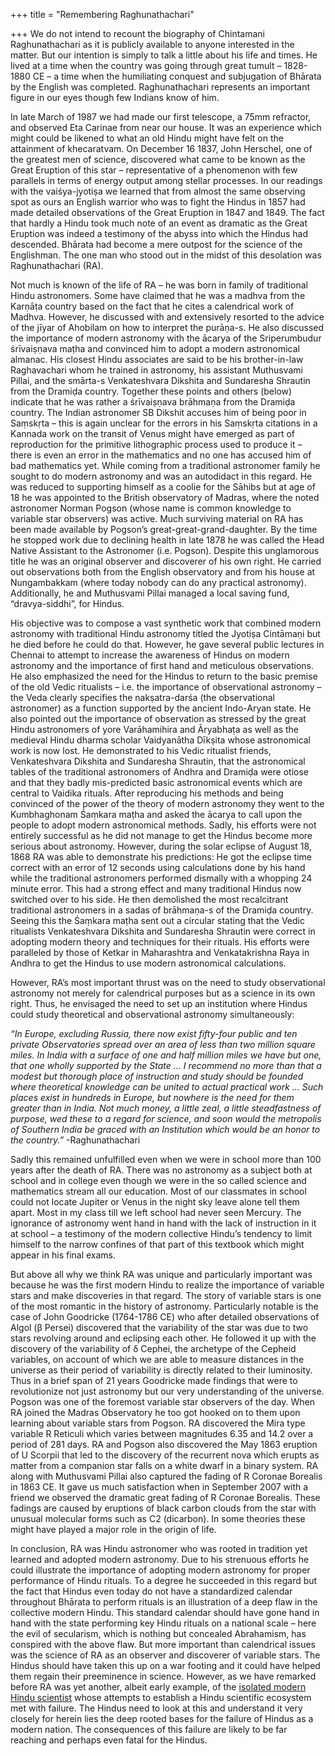 +++
title = "Remembering Raghunathachari"

+++
We do not intend to recount the biography of Chintamani Raghunathachari
as it is publicly available to anyone interested in the matter. But our
intention is simply to talk a little about his life and times. He lived
at a time when the country was going through great tumult – 1828-1880 CE
– a time when the humiliating conquest and subjugation of Bhārata by the
English was completed. Raghunathachari represents an important figure in
our eyes though few Indians know of him.

In late March of 1987 we had made our first telescope, a 75mm refractor,
and observed Eta Carinae from near our house. It was an experience which
might could be likened to what an old Hindu might have felt on the
attainment of khecaratvam. On December 16 1837, John Herschel, one of
the greatest men of science, discovered what came to be known as the
Great Eruption of this star – representative of a phenomenon with few
parallels in terms of energy output among stellar processes. In our
readings with the vaiśya-jyotiṣa we learned that from almost the same
observing spot as ours an English warrior who was to fight the Hindus in
1857 had made detailed observations of the Great Eruption in 1847 and
1849. The fact that hardly a Hindu took much note of an event as
dramatic as the Great Eruption was indeed a testimony of the abyss into
which the Hindus had descended. Bhārata had become a mere outpost for
the science of the Englishman. The one man who stood out in the midst of
this desolation was Raghunathachari (RA).

Not much is known of the life of RA – he was born in family of
traditional Hindu astronomers. Some have claimed that he was a madhva
from the Karṇāṭa country based on the fact that he cites a calendrical
work of Madhva. However, he discussed with and extensively resorted to
the advice of the jīyar of Ahobilam on how to interpret the purāṇa-s. He
also discussed the importance of modern astronomy with the ācarya of the
Sriperumbudur śrīvaiṣṇava maṭha and convinced him to adopt a modern
astronomical almanac. His closest Hindu associates are said to be his
brother-in-law Raghavachari whom he trained in astronomy, his assistant
Muthusvami Pillai, and the smārta-s Venkateshvara Dikshita and
Sundaresha Shrautin from the Dramiḍa country. Together these points and
others (below) indicate that he was rather a śrīvaiṣṇava brāhmaṇa from
the Dramiḍa country. The Indian astronomer SB Dikshit accuses him of
being poor in Saṃskṛta – this is again unclear for the errors in his
Saṃskṛta citations in a Kannada work on the transit of Venus might
have emerged as part of reproduction for the primitive lithographic
process used to produce it – there is even an error in the mathematics
and no one has accused him of bad mathematics yet. While coming from a
traditional astronomer family he sought to do modern astronomy and was
an autodidact in this regard. He was reduced to supporting himself as a
coolie for the Sāhibs but at age of 18 he was appointed to the British
observatory of Madras, where the noted astronomer Norman Pogson (whose
name is common knowledge to variable star observers) was active. Much
surviving material on RA has been made available by Pogson’s
great-great-grand-daughter. By the time he stopped work due to declining
health in late 1878 he was called the Head Native Assistant to the
Astronomer (i.e. Pogson). Despite this unglamorous title he was an
original observer and discoverer of his own right. He carried out
observations both from the English observatory and from his house at
Nungambakkam (where today nobody can do any practical astronomy).
Additionally, he and Muthusvami Pillai managed a local saving fund,
“dravya-siddhi”, for Hindus.

His objective was to compose a vast synthetic work that combined modern
astronomy with traditional Hindu astronomy titled the Jyotiṣa Cintāmaṇi
but he died before he could do that. However, he gave several public
lectures in Chennai to attempt to increase the awareness of Hindus on
modern astronomy and the importance of first hand and meticulous
observations. He also emphasized the need for the Hindus to return to
the basic premise of the old Vedic ritualists – i.e. the importance of
observational astronomy – the Veda clearly specifies the nakṣatra-darśa
(the observational astronomer) as a function supported by the ancient
Indo-Aryan state. He also pointed out the importance of observation as
stressed by the great Hindu astronomers of yore Varāhamihira and
Āryabhaṭa as well as the medieval Hindu dharma scholar Vaidyanātha
Dīkṣita whose astronomical work is now lost. He demonstrated to his
Vedic ritualist friends, Venkateshvara Dikshita and Sundaresha Shrautin,
that the astronomical tables of the traditional astronomers of Andhra
and Dramiḍa were otiose and that they badly mis-predicted basic
astronomical events which are central to Vaidika rituals. After
reproducing his methods and being convinced of the power of the theory
of modern astronomy they went to the Kumbhaghonam Śaṃkara maṭha and
asked the ācarya to call upon the people to adopt modern astronomical
methods. Sadly, his efforts were not entirely successful as he did not
manage to get the Hindus become more serious about astronomy. However,
during the solar eclipse of August 18, 1868 RA was able to demonstrate
his predictions: He got the eclipse time correct with an error of 12
seconds using calculations done by his hand while the traditional
astronomers performed dismally with a whopping 24 minute error. This had
a strong effect and many traditional Hindus now switched over to his
side. He then demolished the most recalcitrant traditional astronomers
in a sadas of brāhmaṇa-s of the Dramiḍa country. Seeing this the Śaṃkara
maṭha sent out a circular stating that the Vedic ritualists
Venkateshvara Dikshita and Sundaresha Shrautin were correct in adopting
modern theory and techniques for their rituals. His efforts were
paralleled by those of Ketkar in Maharashtra and Venkatakrishna Raya in
Andhra to get the Hindus to use modern astronomical calculations.

However, RA’s most important thrust was on the need to study
observational astronomy not merely for calendrical purposes but as a
science in its own right. Thus, he envisaged the need to set up an
institution where Hindus could study theoretical and observational
astronomy simultaneously:

*“In Europe, excluding Russia, there now exist fifty-four public and ten
private Observatories spread over an area of less than two million
square miles. In India with a surface of one and half million miles we
have but one, that one wholly supported by the State … I recommend no
more than that a modest but thorough place of instruction and study
should be founded where theoretical knowledge can be united to actual
practical work … Such places exist in hundreds in Europe, but nowhere is
the need for them greater than in India. Not much money, a little zeal,
a little steadfastness of purpose, wed these to a regard for science,
and soon would the metropolis of Southern India be graced with an
Institution which would be an honor to the country.”* -Raghunathachari

Sadly this remained unfulfilled even when we were in school more than
100 years after the death of RA. There was no astronomy as a subject
both at school and in college even though we were in the so called
science and mathematics stream all our education. Most of our classmates
in school could not locate Jupiter or Venus in the night sky leave alone
tell them apart. Most in my class till we left school had never seen
Mercury. The ignorance of astronomy went hand in hand with the lack of
instruction in it at school – a testimony of the modern collective
Hindu’s tendency to limit himself to the narrow confines of that part
of this textbook which might appear in his final exams.

But above all why we think RA was unique and particularly important was
because he was the first modern Hindu to realize the importance of
variable stars and make discoveries in that regard. The story of
variable stars is one of the most romantic in the history of astronomy.
Particularly notable is the case of John Goodricke (1764-1786 CE) who
after detailed observations of Algol (β Persei) discovered that the
variability of the star was due to two stars revolving around and
eclipsing each other. He followed it up with the discovery of the
variability of δ Cephei, the archetype of the Cepheid variables, on
account of which we are able to measure distances in the universe as
their period of variability is directly related to their luminosity.
Thus in a brief span of 21 years Goodricke made findings that were to
revolutionize not just astronomy but our very understanding of the
universe. Pogson was one of the foremost variable star observers of the
day. When RA joined the Madras Observatory he too got hooked on to them
upon learning about variable stars from Pogson. RA discovered the Mira
type variable R Reticuli which varies between magnitudes 6.35 and 14.2
over a period of 281 days. RA and Pogson also discovered the May 1863
eruption of U Scorpii that led to the discovery of the recurrent nova
which erupts as matter from a companion star falls on a white dwarf in a
binary system. RA along with Muthusvami Pillai also captured the fading
of R Coronae Borealis in 1863 CE. It gave us much satisfaction when in
September 2007 with a friend we observed the dramatic great fading of R
Coronae Borealis. These fadings are caused by eruptions of black carbon
clouds from the star with unusual molecular forms such as C2 (dicarbon).
In some theories these might have played a major role in the origin of
life.

In conclusion, RA was Hindu astronomer who was rooted in tradition yet
learned and adopted modern astronomy. Due to his strenuous efforts he
could illustrate the importance of adopting modern astronomy for proper
performance of Hindu rituals. To a degree he succeeded in this regard
but the fact that Hindus even today do not have a standardized calendar
throughout Bhārata to perform rituals is an illustration of a deep flaw
in the collective modern Hindu. This standard calendar should have gone
hand in hand with the state performing key Hindu rituals on a national
scale – here the evil of secularism, which is nothing but concealed
Abrahamism, has conspired with the above flaw. But more important than
calendrical issues was the science of RA as an observer and discoverer
of variable stars. The Hindus should have taken this up on a war footing
and it could have helped them regain their preeminence in science.
However, as we have remarked before RA was yet another, albeit early
example, of the [isolated modern Hindu
scientist](https://manasataramgini.wordpress.com/2009/02/27/our-intellectual-tradition-non-existent-decadent-or-congenitally-dilute/ "Our intellectual tradition: non-existent, decadent, or congenitally dilute?")
whose attempts to establish a Hindu scientific ecosystem met with
failure. The Hindus need to look at this and understand it very closely
for herein lies the deep rooted bases for the failure of Hindus as a
modern nation. The consequences of this failure are likely to be far
reaching and perhaps even fatal for the Hindus.
